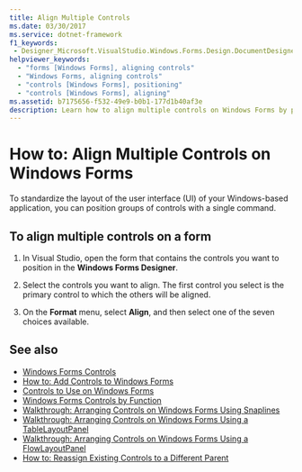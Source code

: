 ```yaml
---
title: Align Multiple Controls
ms.date: 03/30/2017
ms.service: dotnet-framework
f1_keywords:
 - Designer_Microsoft.VisualStudio.Windows.Forms.Design.DocumentDesigner
helpviewer_keywords:
  - "forms [Windows Forms], aligning controls"
  - "Windows Forms, aligning controls"
  - "controls [Windows Forms], positioning"
  - "controls [Windows Forms], aligning"
ms.assetid: b7175656-f532-49e9-b0b1-177d1b40af3e
description: Learn how to align multiple controls on Windows Forms by positioning groups of controls with a single command.
---
```

# How to: Align Multiple Controls on Windows Forms

To standardize the layout of the user interface (UI) of your Windows-based application, you can position groups of controls with a single command.

## To align multiple controls on a form

1. In Visual Studio, open the form that contains the controls you want to position in the **Windows Forms Designer**.

2. Select the controls you want to align. The first control you select is the primary control to which the others will be aligned.

3. On the **Format** menu, select **Align**, and then select one of the seven choices available.

## See also

- [Windows Forms Controls](index.md)
- [How to: Add Controls to Windows Forms](how-to-add-controls-to-windows-forms.md)
- [Controls to Use on Windows Forms](controls-to-use-on-windows-forms.md)
- [Windows Forms Controls by Function](windows-forms-controls-by-function.md)
- [Walkthrough: Arranging Controls on Windows Forms Using Snaplines](walkthrough-arranging-controls-on-windows-forms-using-snaplines.md)
- [Walkthrough: Arranging Controls on Windows Forms Using a TableLayoutPanel](walkthrough-arranging-controls-on-windows-forms-using-a-tablelayoutpanel.md)
- [Walkthrough: Arranging Controls on Windows Forms Using a FlowLayoutPanel](walkthrough-arranging-controls-on-windows-forms-using-a-flowlayoutpanel.md)
- [How to: Reassign Existing Controls to a Different Parent](how-to-reassign-existing-controls-to-a-different-parent.md)
